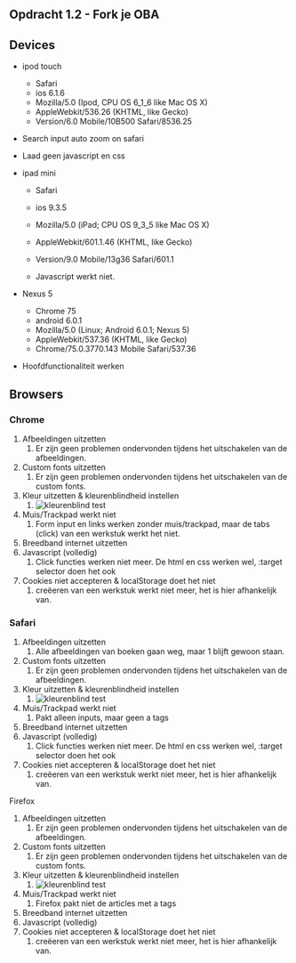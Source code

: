 ## Opdracht 1.2 - Fork je OBA

## Devices
- ipod touch
    - Safari
    - ios 6.1.6
    - Mozilla/5.0 (Ipod, CPU OS 6_1_6 like Mac OS X)
    - AppleWebkit/536.26 (KHTML, like Gecko)
    - Version/6.0 Mobile/10B500 Safari/8536.25
- Search input auto zoom on safari
- Laad geen javascript en css

- ipad mini
    - Safari
    - ios 9.3.5
    - Mozilla/5.0 (iPad; CPU OS 9_3_5 like Mac OS X)
    - AppleWebkit/601.1.46 (KHTML, like Gecko)
    - Version/9.0 Mobile/13g36 Safari/601.1

    - Javascript werkt niet.

- Nexus 5
    - Chrome 75
    - android 6.0.1
    - Mozilla/5.0 (Linux; Android 6.0.1; Nexus 5)
    - AppleWebkit/537.36 (KHTML, like Gecko)
    - Chrome/75.0.3770.143 Mobile Safari/537.36
- Hoofdfunctionaliteit werken

## Browsers

### Chrome
1. Afbeeldingen uitzetten
    1. Er zijn geen problemen ondervonden tijdens het uitschakelen van de afbeeldingen.
1. Custom fonts uitzetten
    1. Er zijn geen problemen ondervonden tijdens het uitschakelen van de custom fonts.
1. Kleur uitzetten & kleurenblindheid instellen
    1. ![kleurenblind test](https://user-images.githubusercontent.com/8554238/76526043-387ab480-646d-11ea-9b6c-df5ffd8e70b9.png)
1. Muis/Trackpad werkt niet
    1. Form input en links werken zonder muis/trackpad, maar de tabs (click) van een werkstuk werkt het niet.
1. Breedband internet uitzetten
1. Javascript (volledig)
    1. Click functies werken niet meer. De html en css werken wel, :target selector doen het ook
1. Cookies niet accepteren & localStorage doet het niet
    1. creëeren van een werkstuk werkt niet meer, het is hier afhankelijk van.
    
### Safari
1. Afbeeldingen uitzetten
    1. Alle afbeeldingen van boeken gaan weg, maar 1 blijft gewoon staan.
2. Custom fonts uitzetten
    1. Er zijn geen problemen ondervonden tijdens het uitschakelen van de afbeeldingen.
3. Kleur uitzetten & kleurenblindheid instellen
    1. ![kleurenblind test](https://user-images.githubusercontent.com/8554238/76526043-387ab480-646d-11ea-9b6c-df5ffd8e70b9.png)
4. Muis/Trackpad werkt niet
    1. Pakt alleen inputs, maar geen a tags
5. Breedband internet uitzetten
6. Javascript (volledig)
    1. Click functies werken niet meer. De html en css werken wel, :target selector doen het ook
7. Cookies niet accepteren & localStorage doet het niet
    1. creëeren van een werkstuk werkt niet meer, het is hier afhankelijk van.

Firefox

1. Afbeeldingen uitzetten
    1. Er zijn geen problemen ondervonden tijdens het uitschakelen van de afbeeldingen.
2. Custom fonts uitzetten
    1. Er zijn geen problemen ondervonden tijdens het uitschakelen van de custom fonts.
3. Kleur uitzetten & kleurenblindheid instellen
    1. ![kleurenblind test](https://user-images.githubusercontent.com/8554238/76526043-387ab480-646d-11ea-9b6c-df5ffd8e70b9.png)
4. Muis/Trackpad werkt niet
    1. Firefox pakt niet de articles met a tags
5. Breedband internet uitzetten
6. Javascript (volledig)
7. Cookies niet accepteren & localStorage doet het niet
    1. creëeren van een werkstuk werkt niet meer, het is hier afhankelijk van.

<!-- Add a link to your live demo in Github Pages 🌐-->

<!-- ☝️ replace this description with a description of your own work -->

<!-- replace the code in the /docs folder with your own, so you can showcase your work with GitHub Pages 🌍 -->

<!-- Add a nice poster image here at the end of the week, showing off your shiny frontend 📸 -->

<!-- Maybe a table of contents here? 📚 -->

<!-- How about a section that describes how to install this project? 🤓 -->

<!-- ...but how does one use this project? What are its features 🤔 -->

<!-- Maybe a checklist of done stuff and stuff still on your wishlist? ✅ -->

<!-- How about a license here? 📜 (or is it a licence?) 🤷 -->
